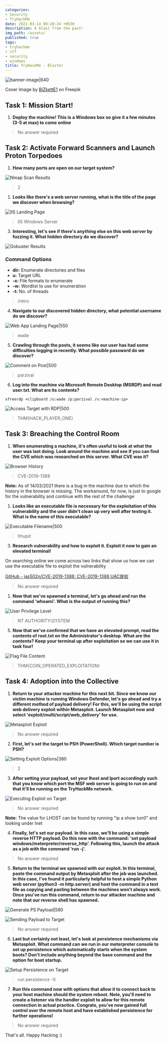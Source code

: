```yaml
---
categories:
- Security
- TryHackMe
date: 2021-03-14 09:28:24 +0530
description: A blast from the past!
img_path: /assets/
published: true
tags:
- tryhackme
- ctf
- security
- windows
title: TryHackMe - Blaster
---
```


![banner-image|640](images/thm-blaster/thm-blaster-banner.png)

Cover Image by [BiZkettE1](https://www.freepik.com/free-vector/modern-business-background-with-geometric-shapes_5287944.htm) on Freepik

## Task 1: Mission Start!

1. **Deploy the machine! This is a Windows box so give it a few minutes (3-5 at max) to come online**

> No answer required

## Task 2: Activate Forward Scanners and Launch Proton Torpedoes

1. **How many ports are open on our target system?**

![Nmap Scan Results](images/thm-blaster/nmap-scan-results.png)

> 2

1. **Looks like there's a web server running, what is the title of the page we discover when browsing?**

![IIS Landing Page](images/thm-blaster/iis-landing-page.png)

> IIS Windows Server

3. **Interesting, let's see if there's anything else on this web server by fuzzing it. What hidden directory do we discover?**

![Gobuster Results](images/thm-blaster/gobuster-results.png)

### Command Options

* **dir:** Enumerate directories and files
* **u:** Target URL
* **-x:** File formats to enumerate
* **-w:** Wordlist to use for enumeration
* **-t:** No. of threads

> /retro

4. **Navigate to our discovered hidden directory, what potential username do we discover?**

![Web App Landing Page|550](images/thm-blaster/webapp-landing-page.png)

> wade

5. **Crawling through the posts, it seems like our user has had some difficulties logging in recently. What possible password do we discover?**

![Comment on Post|500](images/thm-blaster/webapp-comment.png)

> parzival

6. **Log into the machine via Microsoft Remote Desktop (MSRDP) and read user.txt. What are its contents?**

```
xfreerdp +clipboard /u:wade /p:parzival /v:<machine-ip>
```

![Access Target with RDP|500](images/thm-blaster/target-access-rdp.png)

> THM{HACK_PLAYER_ONE}

## Task 3: Breaching the Control Room

1. **When enumerating a machine, it's often useful to look at what the user was last doing. Look around the machine and see if you can find the CVE which was researched on this server. What CVE was it?**

![Browser History](images/thm-blaster/browser-history.png)

> CVE-2019-1388

**Note:** As of 14/03/2021 there is a bug in the machine due to which the history in the browser is missing. The workaround, for now, is just to google for the vulnerability and continue with the rest of the challenge

1. **Looks like an executable file is necessary for the exploitation of this vulnerability and the user didn't clean up very well after testing it. What is the name of this executable?**

![Executable Filename|500](images/thm-blaster/executable-file.png)

> hhupd

3. **Research vulnerability and how to exploit it. Exploit it now to gain an elevated terminal!**

On searching online we come across two links that show us how we can use the executable file to exploit the vulnerability

[GitHub - jas502n/CVE-2019-1388: CVE-2019-1388 UAC提权](https://github.com/jas502n/CVE-2019-1388)

> No answer required

1. **Now that we've spawned a terminal, let's go ahead and run the command 'whoami'. What is the output of running this?**

![User Privilege Level](images/thm-blaster/user-privilege.png)

> NT AUTHORITY\SYSTEM

5. **Now that we've confirmed that we have an elevated prompt, read the contents of root.txt on the Administrator's desktop. What are the contents? Keep your terminal up after exploitation so we can use it in task four!**

![Flag File Content](images/thm-blaster/flag-file.png)

> THM{COIN_OPERATED_EXPLOITATION}

## Task 4: Adoption into the Collective

1. **Return to your attacker machine for this next bit. Since we know our victim machine is running Windows Defender, let's go ahead and try a different method of payload delivery! For this, we'll be using the script web delivery exploit within Metasploit. Launch Metasploit now and select 'exploit/multi/script/web_delivery' for use.**

![Metasploit Exploit](images/thm-blaster/metasploit-exploit.png)

> No answer required

2. **First, let's set the target to PSH (PowerShell). Which target number is PSH?**

![Setting Exploit Options|380](images/thm-blaster/exploit-options.png)

> 2

3. **After setting your payload, set your lhost and lport accordingly such that you know which port the MSF web server is going to run on and that it'll be running on the TryHackMe network.**

![Executing Exploit on Target](images/thm-blaster/running-exploit.png)

> No answer required

**Note:** The value for LHOST can be found by running "ip a show tun0" and looking under Inet

4. **Finally, let's set our payload. In this case, we'll be using a simple reverse HTTP payload. Do this now with the command: 'set payload windows/meterpreter/reverse_http'. Following this, launch the attack as a job with the command 'run -j'.**

> No answer required

5. **Return to the terminal we spawned with our exploit. In this terminal, paste the command output by Metasploit after the job was launched. In this case, I've found it particularly helpful to host a simple Python web server (python3 -m http.server) and host the command in a text file as copying and pasting between the machines won't always work. Once you've run this command, return to our attacker machine and note that our reverse shell has spawned.**

![Generate PS Payload|580](images/thm-blaster/generate-payload.png)

![Sending Payload to Target](images/thm-blaster/sending-payload.png)

> No answer required

6. **Last but certainly not least, let's look at persistence mechanisms via Metasploit. What command can we run in our meterpreter console to set up persistence which automatically starts when the system boots? Don't include anything beyond the base command and the option for boot startup.**

![Setup Persistence on Target](images/thm-blaster/setup-persistence.png)

> run persistence -X

7. **Run this command now with options that allow it to connect back to your host machine should the system reboot. Note, you'll need to create a listener via the handler exploit to allow for this remote connection in actual practice. Congrats, you've now gained full control over the remote host and have established persistence for further operations!**

> No answer required

That's all. Happy Hacking :)